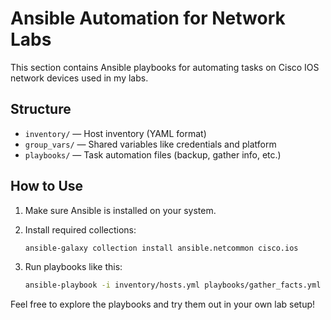 # Ansible Automation for Network Labs

This section contains Ansible playbooks for automating tasks on Cisco IOS network devices used in my labs.

## Structure

- `inventory/` — Host inventory (YAML format)  
- `group_vars/` — Shared variables like credentials and platform  
- `playbooks/` — Task automation files (backup, gather info, etc.)

## How to Use

1. Make sure Ansible is installed on your system.

2. Install required collections:

    ```bash
    ansible-galaxy collection install ansible.netcommon cisco.ios
    ```

3. Run playbooks like this:

    ```bash
    ansible-playbook -i inventory/hosts.yml playbooks/gather_facts.yml
    ```

Feel free to explore the playbooks and try them out in your own lab setup!
